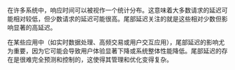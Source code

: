 在许多系统中，响应时间可以被视作一个统计分布。这意味着大多数请求的延迟可能相对较低，但少数请求的延迟可能很高。尾部延迟关注的就是这些相对少数但影响显著的高延迟。

在某些应用中（如实时数据处理、高频交易或用户交互应用），尾部延迟的影响尤为重要，因为它可能会导致用户体验显著下降或系统整体性能降低。尾部延迟的存在是很难完全预测和控制的，这使得其管理和优化变得复杂。
